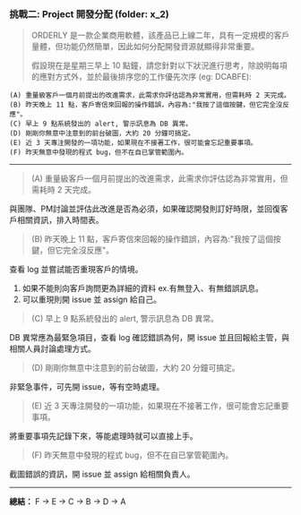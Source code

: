 ### 挑戰二: Project 開發分配 (folder: x_2)
> ORDERLY 是一款企業商用軟體，該產品已上線二年，具有一定規模的客戶量體，但功能仍然簡單，因此如何分配開發資源就顯得非常重要。
> 
> 假設現在是星期三早上 10 點鐘，請您針對以下狀況進行思考，除說明每項的應對方式外，並於最後排序您的工作優先次序 (eg: DCABFE):
```
(A) 重量級客戶一個月前提出的改進需求，此需求你評估認為非常實用，但需耗時 2 天完成。
(B) 昨天晚上 11 點，客戶寄信來回報的操作錯誤，內容為:"我按了這個按鍵，但它完全沒反應"。
(C) 早上 9 點系統發出的 alert, 警示訊息為 DB 異常。
(D) 剛剛你無意中注意到的前台破圖，大約 20 分鐘可搞定。
(E) 近 3 天專注開發的一項功能，如果現在不接著工作，很可能會忘記重要事項。
(F) 昨天無意中發現的程式 bug，但不在自已掌管範圍內。
````
---
> (A) 重量級客戶一個月前提出的改進需求，此需求你評估認為非常實用，但需耗時 2 天完成。

與團隊、PM討論並評估此改進是否為必須，如果確認開發則訂好時限，並回復客戶相關資訊，排入時間表。

> (B) 昨天晚上 11 點，客戶寄信來回報的操作錯誤，內容為:"我按了這個按鍵，但它完全沒反應"。

查看 log 並嘗試能否重現客戶的情境。
1. 如果不能則向客戶詢問更為詳細的資料 ex.有無登入、有無錯誤訊息。
2. 可以重現則開 issue 並 assign 給自己。

> (C) 早上 9 點系統發出的 alert, 警示訊息為 DB 異常。

DB 異常應為最緊急項目，查看 log 確認錯誤為何，開 issue 並且回報給主管，與相關人員討論處理方式。

> (D) 剛剛你無意中注意到的前台破圖，大約 20 分鐘可搞定。

非緊急事件，可先開 issue，等有空時處理。

> (E) 近 3 天專注開發的一項功能，如果現在不接著工作，很可能會忘記重要事項。

將重要事項先記錄下來，等能處理時就可以直接上手。

> (F) 昨天無意中發現的程式 bug，但不在自已掌管範圍內。

截圖錯誤的資訊，開 issue 並 assign 給相關負責人。

---
**總結：** F -> E -> C -> B -> D -> A
